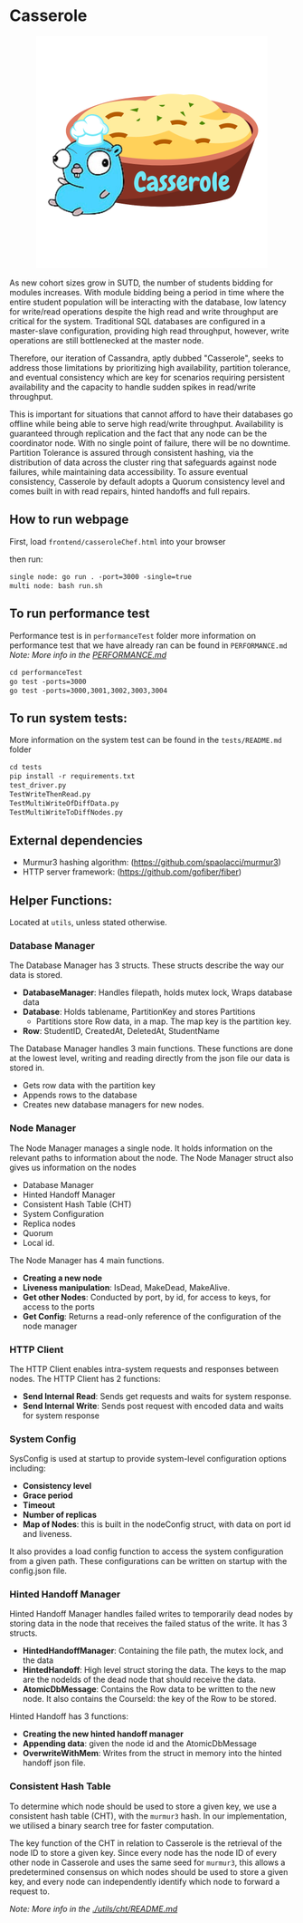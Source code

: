 # Casserole

<p align="center">
    <img src="./frontend/logo.png"/>
</p>

As new cohort sizes grow in SUTD, the number of students bidding for modules increases. With module bidding being a period in time where the entire student population will be interacting with the database, low latency for write/read operations despite the high read and write throughput are critical for the system. Traditional SQL databases are configured in a master-slave configuration, providing high read throughput, however, write operations are still bottlenecked at the master node.

Therefore, our iteration of Cassandra, aptly dubbed "Casserole", seeks to address those limitations by prioritizing high availability, partition tolerance, and eventual consistency which are key for scenarios requiring persistent availability and the capacity to handle sudden spikes in read/write throughput.

This is important for situations that cannot afford to have their databases go offline while being able to serve high read/write throughput. Availability is guaranteed through replication and the fact that any node can be the coordinator node. With no single point of failure, there will be no downtime. Partition Tolerance is assured through consistent hashing, via the distribution of data across the cluster ring that safeguards against node failures, while maintaining data accessibility. To assure eventual consistency, Casserole by default adopts a Quorum consistency level and comes built in with read repairs, hinted handoffs and full repairs.

## How to run webpage
First, load `frontend/casseroleChef.html` into your browser

then run:
```
single node: go run . -port=3000 -single=true
multi node: bash run.sh
```

## To run performance test
Performance test is in `performanceTest` folder more information on performance test that we have already ran can be found in `PERFORMANCE.md`
*Note: More info in the [PERFORMANCE.md](./PERFORMANCE.md)* 

```
cd performanceTest
go test -ports=3000
go test -ports=3000,3001,3002,3003,3004
```

## To run system tests:
More information on the system test can be found in the `tests/README.md` folder
```
cd tests
pip install -r requirements.txt
test_driver.py
TestWriteThenRead.py
TestMultiWriteOfDiffData.py
TestMultiWriteToDiffNodes.py
```

## External dependencies
- Murmur3 hashing algorithm: (https://github.com/spaolacci/murmur3)
- HTTP server framework: (https://github.com/gofiber/fiber)

## Helper Functions:
Located at `utils`, unless stated otherwise.

### Database Manager
The Database Manager has 3 structs. These structs describe the way our data is stored.
- **DatabaseManager**: Handles filepath, holds mutex lock, Wraps database data
- **Database**: Holds tablename, PartitionKey and stores Partitions
  - Partitions store Row data, in a map. The map key is the partition key.
- **Row**: StudentID, CreatedAt, DeletedAt, StudentName

The Database Manager handles 3 main functions. These functions are done at the lowest level, writing and reading directly from the json file our data is stored in.
- Gets row data with the partition key
- Appends rows to the database
- Creates new database managers for new nodes.

### Node Manager 
The Node Manager manages a single node. It holds information on the relevant paths to information about the node. The Node Manager struct also gives us information on the nodes
- Database Manager
- Hinted Handoff Manager
- Consistent Hash Table (CHT)
- System Configuration
- Replica nodes
- Quorum 
- Local id. 

The Node Manager has 4 main functions. 
- **Creating a new node**
- **Liveness manipulation**: IsDead, MakeDead, MakeAlive. 
- **Get other Nodes**: Conducted by port, by id, for access to keys, for access to the ports
- **Get Config**: Returns a read-only reference of the configuration of the node manager

### HTTP Client
The HTTP Client enables intra-system requests and responses between nodes. The HTTP Client has 2 functions:
- **Send Internal Read**: Sends get requests and waits for system response.
- **Send Internal Write**: Sends post request with encoded data and waits for system response

### System Config
SysConfig is used at startup to provide system-level configuration options including:
- **Consistency level**
- **Grace period**
- **Timeout**
- **Number of replicas**
- **Map of Nodes**: this is built in the nodeConfig struct, with data on port id and liveness.

It also provides a load config function to access the system configuration from a given path. These configurations can be written on startup with the config.json file.

### Hinted Handoff Manager
Hinted Handoff Manager handles failed writes to temporarily dead nodes by storing data in the node that receives the failed status of the write. It has 3 structs. 
- **HintedHandoffManager**: Containing the file path, the mutex lock, and the data
- **HintedHandoff**: High level struct storing the data. The keys to the map are the nodeIds of the dead node that should receive the data. 
- **AtomicDbMessage**: Contains the Row data to be written to the new node. It also contains the CourseId: the key of the Row to be stored.

Hinted Handoff has 3 functions:
- **Creating the new hinted handoff manager**
- **Appending data**: given the node id and the AtomicDbMessage
- **OverwriteWithMem**: Writes from the struct in memory into the hinted handoff json file.

### Consistent Hash Table
To determine which node should be used to store a given key, we use a consistent hash table (CHT), with the `murmur3` hash. In our implementation, we utilised a binary search tree for faster computation.

The key function of the CHT in relation to Casserole is the retrieval of the node ID to store a given key. Since every node has the node ID of every other node in Casserole and uses the same seed for `murmur3`, this allows a predetermined consensus on which nodes should be used to store a given key, and every node can independently identify which node to forward a request to.

*Note: More info in the [./utils/cht/README.md](./utils/cht/README.md)*

